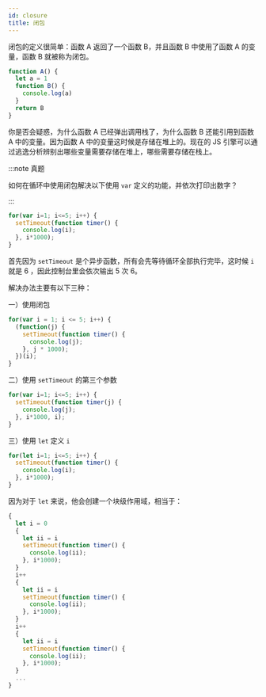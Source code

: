 ```yaml
---
id: closure
title: 闭包
---
```


闭包的定义很简单：函数 A 返回了一个函数 B，并且函数 B 中使用了函数 A 的变量，函数 B 就被称为闭包。

```js
function A() {
  let a = 1
  function B() {
    console.log(a)
  }
  return B
}
```

你是否会疑惑，为什么函数 A 已经弹出调用栈了，为什么函数 B 还能引用到函数 A 中的变量。因为函数 A 中的变量这时候是存储在堆上的。现在的 JS 引擎可以通过逃逸分析辨别出哪些变量需要存储在堆上，哪些需要存储在栈上。

:::note 真题

如何在循环中使用闭包解决以下使用 `var` 定义的功能，并依次打印出数字？

:::

```js
for(var i=1; i<=5; i++) {
  setTimeout(function timer() {
    console.log(i);
  }, i*1000);
}
```

首先因为 `setTimeout` 是个异步函数，所有会先等待循环全部执行完毕，这时候 `i` 就是 6 ，因此控制台里会依次输出 5 次 6。

解决办法主要有以下三种：

一）使用闭包

```js {2,6}
for(var i = 1; i <= 5; i++) {
  (function(j) {
    setTimeout(function timer() {
      console.log(j);
    }, j * 1000);
  })(i);
}
```

二）使用 `setTimeout` 的第三个参数

```js {4}
for(var i=1; i<=5; i++) {
  setTimeout(function timer(j) {
    console.log(j);
  }, i*1000, i);
}
```

三）使用 `let` 定义 `i`

```js {1}
for(let i=1; i<=5; i++) {
  setTimeout(function timer() {
    console.log(i);
  }, i*1000);
}
```

因为对于 `let` 来说，他会创建一个块级作用域，相当于：

```js {3,4,5,6,7,8}
{
  let i = 0
  {
    let ii = i
    setTimeout(function timer() {
      console.log(ii);
    }, i*1000);
  }
  i++
  {
    let ii = i
    setTimeout(function timer() {
      console.log(ii);
    }, i*1000);
  }
  i++
  {
    let ii = i
    setTimeout(function timer() {
      console.log(ii);
    }, i*1000);
  }
  ...
}
```
